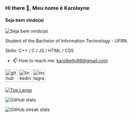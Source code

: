 ### Hi there 👋, Meu nome é Karolayne
#### Seja bem vindo(a)
![Seja bem vindo(a)](https://github.com/karolbelo/karolperfil/blob/main/13907051_857062401094672_60011060685786949_n.jpg?raw=true)

Student of the Bachelor of Information Technology - UFRN.

Skills: C++ / C / JS / HTML / CSS

- 📫 How to reach me: karolbello98@gmail.com 


[<img src='https://cdn.jsdelivr.net/npm/simple-icons@3.0.1/icons/github.svg' alt='github' height='40'>](https://github.com/karolbelo)  [<img src='https://cdn.jsdelivr.net/npm/simple-icons@3.0.1/icons/linkedin.svg' alt='linkedin' height='40'>](https://www.linkedin.com/in//karolayne-b//)  [<img src='https://cdn.jsdelivr.net/npm/simple-icons@3.0.1/icons/instagram.svg' alt='instagram' height='40'>](https://www.instagram.com/karolbello_/)  

[![Top Langs](https://github-readme-stats.vercel.app/api/top-langs/?username=karolbelo)](https://github.com/anuraghazra/github-readme-stats)

![GitHub stats](https://github-readme-stats.vercel.app/api?username=karolbelo&show_icons=true&count_private=true)  

![GitHub streak stats](https://github-readme-streak-stats.herokuapp.com/?user=karolbelo)  

